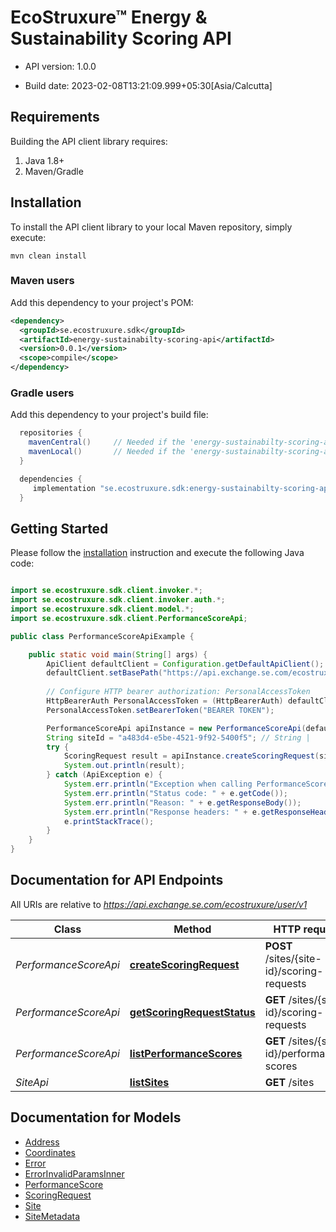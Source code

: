 # EcoStruxure™ Energy &amp; Sustainability Scoring API

- API version: 1.0.0

- Build date: 2023-02-08T13:21:09.999+05:30[Asia/Calcutta]

## Requirements

Building the API client library requires:

1. Java 1.8+
2. Maven/Gradle

## Installation

To install the API client library to your local Maven repository, simply execute:

```shell
mvn clean install
```
### Maven users

Add this dependency to your project's POM:

```xml
<dependency>
  <groupId>se.ecostruxure.sdk</groupId>
  <artifactId>energy-sustainabilty-scoring-api</artifactId>
  <version>0.0.1</version>
  <scope>compile</scope>
</dependency>
```

### Gradle users

Add this dependency to your project's build file:

```groovy
  repositories {
    mavenCentral()     // Needed if the 'energy-sustainabilty-scoring-api' jar has been published to maven central.
    mavenLocal()       // Needed if the 'energy-sustainabilty-scoring-api' jar has been published to the local maven repo.
  }

  dependencies {
     implementation "se.ecostruxure.sdk:energy-sustainabilty-scoring-api:0.0.1"
  }
```
## Getting Started

Please follow the [installation](#installation) instruction and execute the following Java code:

```java

import se.ecostruxure.sdk.client.invoker.*;
import se.ecostruxure.sdk.client.invoker.auth.*;
import se.ecostruxure.sdk.client.model.*;
import se.ecostruxure.sdk.client.PerformanceScoreApi;

public class PerformanceScoreApiExample {

    public static void main(String[] args) {
        ApiClient defaultClient = Configuration.getDefaultApiClient();
        defaultClient.setBasePath("https://api.exchange.se.com/ecostruxure/user/v1");
        
        // Configure HTTP bearer authorization: PersonalAccessToken
        HttpBearerAuth PersonalAccessToken = (HttpBearerAuth) defaultClient.getAuthentication("PersonalAccessToken");
        PersonalAccessToken.setBearerToken("BEARER TOKEN");

        PerformanceScoreApi apiInstance = new PerformanceScoreApi(defaultClient);
        String siteId = "a483d4-e5be-4521-9f92-5400f5"; // String | 
        try {
            ScoringRequest result = apiInstance.createScoringRequest(siteId);
            System.out.println(result);
        } catch (ApiException e) {
            System.err.println("Exception when calling PerformanceScoreApi#createScoringRequest");
            System.err.println("Status code: " + e.getCode());
            System.err.println("Reason: " + e.getResponseBody());
            System.err.println("Response headers: " + e.getResponseHeaders());
            e.printStackTrace();
        }
    }
}

```

## Documentation for API Endpoints

All URIs are relative to *https://api.exchange.se.com/ecostruxure/user/v1*

Class | Method | HTTP request | Description
------------ | ------------- | ------------- | -------------
*PerformanceScoreApi* | [**createScoringRequest**](docs/PerformanceScoreApi.md#createScoringRequest) | **POST** /sites/{site-id}/scoring-requests | Create Scoring Request
*PerformanceScoreApi* | [**getScoringRequestStatus**](docs/PerformanceScoreApi.md#getScoringRequestStatus) | **GET** /sites/{site-id}/scoring-requests | Scoring Request Status
*PerformanceScoreApi* | [**listPerformanceScores**](docs/PerformanceScoreApi.md#listPerformanceScores) | **GET** /sites/{site-id}/performance-scores | Get Performance Score
*SiteApi* | [**listSites**](docs/SiteApi.md#listSites) | **GET** /sites | Fetch sites


## Documentation for Models

 - [Address](docs/Address.md)
 - [Coordinates](docs/Coordinates.md)
 - [Error](docs/Error.md)
 - [ErrorInvalidParamsInner](docs/ErrorInvalidParamsInner.md)
 - [PerformanceScore](docs/PerformanceScore.md)
 - [ScoringRequest](docs/ScoringRequest.md)
 - [Site](docs/Site.md)
 - [SiteMetadata](docs/SiteMetadata.md)
